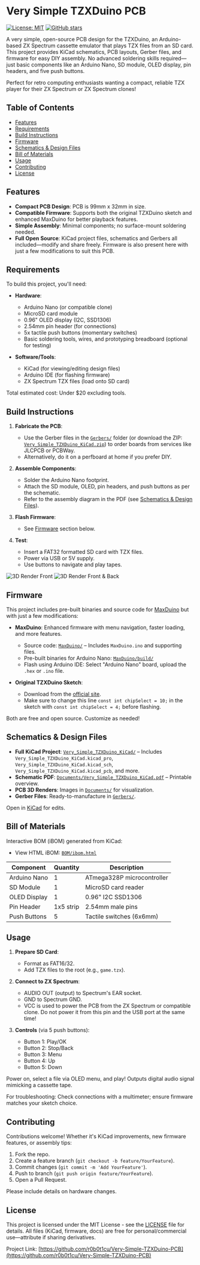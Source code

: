 # Very Simple TZXDuino PCB

[![License: MIT](https://img.shields.io/badge/License-MIT-yellow.svg)](https://opensource.org/licenses/MIT)
[![GitHub stars](https://img.shields.io/github/stars/r0b0t1cu/Very-Simple-TZXDuino-PCB.svg?style=social&label=Star&size=large)](https://github.com/r0b0t1cu/Very-Simple-TZXDuino-PCB)

A very simple, open-source PCB design for the TZXDuino, an Arduino-based ZX Spectrum cassette emulator that plays TZX files from an SD card. This project provides KiCad schematics, PCB layouts, Gerber files, and firmware for easy DIY assembly. No advanced soldering skills required—just basic components like an Arduino Nano, SD module, OLED display, pin headers, and five push buttons.

Perfect for retro computing enthusiasts wanting a compact, reliable TZX player for their ZX Spectrum or ZX Spectrum clones!

## Table of Contents

- [Features](#features)
- [Requirements](#requirements)
- [Build Instructions](#build-instructions)
- [Firmware](#firmware)
- [Schematics & Design Files](#schematics--design-files)
- [Bill of Materials](#bill-of-materials)
- [Usage](#usage)
- [Contributing](#contributing)
- [License](#license)

## Features

- **Compact PCB Design**: PCB is 99mm x 32mm in size.
- **Compatible Firmware**: Supports both the original TZXDuino sketch and enhanced MaxDuino for better playback features.
- **Simple Assembly**: Minimal components; no surface-mount soldering needed.
- **Full Open Source**: KiCad project files, schematics and Gerbers all included—modify and share freely. Firmware is also present here with just a few modifications to suit this PCB.

## Requirements

To build this project, you'll need:

- **Hardware**:
  - Arduino Nano (or compatible clone)
  - MicroSD card module
  - 0.96" OLED display (I2C, SSD1306)
  - 2.54mm pin header (for connections)
  - 5x tactile push buttons (momentary switches)
  - Basic soldering tools, wires, and prototyping breadboard (optional for testing)

- **Software/Tools**:
  - KiCad (for viewing/editing design files)
  - Arduino IDE (for flashing firmware)
  - ZX Spectrum TZX files (load onto SD card)

Total estimated cost: Under $20 excluding tools.

## Build Instructions

1. **Fabricate the PCB**:
   - Use the Gerber files in the [`Gerbers/`](./Gerbers/) folder (or download the ZIP: [`Very_Simple_TZXDuino_KiCad.zip`](./Gerbers/Very_Simple_TZXDuino_KiCad.zip)) to order boards from services like JLCPCB or PCBWay.
   - Alternatively, do it on a perfboard at home if you prefer DIY.

2. **Assemble Components**:
   - Solder the Arduino Nano footprint.
   - Attach the SD module, OLED, pin headers, and push buttons as per the schematic.
   - Refer to the assembly diagram in the PDF (see [Schematics & Design Files](#schematics--design-files)).

3. **Flash Firmware**:
   - See [Firmware](#firmware) section below.

4. **Test**:
   - Insert a FAT32 formatted SD card with TZX files.
   - Power via USB or 5V supply.
   - Use buttons to navigate and play tapes.

![3D Render Front](Documents/Very_Simple_TZXDuino_KiCad_Front.jpg)
![3D Render Front & Back](Documents/Very_Simple_TZXDuino_KiCad_Front_Back.jpg)

## Firmware

This project includes pre-built binaries and source code for [MaxDuino](https://github.com/rcmolina/MaxDuino) but with just a few modifications:

- **MaxDuino**: Enhanced firmware with menu navigation, faster loading, and more features.
  - Source code: [`MaxDuino/`](./MaxDuino/) – Includes `MaxDuino.ino` and supporting files.
  - Pre-built binaries for Arduino Nano: [`MaxDuino/build/`](./MaxDuino/build/)
  - Flash using Arduino IDE: Select "Arduino Nano" board, upload the `.hex` or `.ino` file.

- **Original TZXDuino Sketch**:
  - Download from the [official site](https://arduitape.blogspot.com/).
  - Make sure to change this line `const int chipSelect = 10;` in the sketch with `const int chipSelect = 4;` before flashing.

Both are free and open source. Customize as needed!

## Schematics & Design Files

- **Full KiCad Project**: [`Very_Simple_TZXDuino_KiCad/`](./Very_Simple_TZXDuino_KiCad/) – Includes `Very_Simple_TZXDuino_KiCad.kicad_pro`, `Very_Simple_TZXDuino_KiCad.kicad_sch`, `Very_Simple_TZXDuino_KiCad.kicad_pcb`, and more.
- **Schematic PDF**: [`Documents/Very_Simple_TZXDuino_KiCad.pdf`](./Documents/Very_Simple_TZXDuino_KiCad.pdf) – Printable overview.
- **PCB 3D Renders**: Images in [`Documents/`](./Documents/) for visualization.
- **Gerber Files**: Ready-to-manufacture in [`Gerbers/`](./Gerbers/).

Open in [KiCad](https://www.kicad.org/) for edits.

## Bill of Materials

Interactive BOM (iBOM) generated from KiCad:

- View HTML iBOM: [`BOM/ibom.html`](./BOM/ibom.html)

| Component | Quantity | Description |
|-----------|----------|-------------|
| Arduino Nano | 1 | ATmega328P microcontroller |
| SD Module | 1 | MicroSD card reader
| OLED Display | 1 | 0.96" I2C SSD1306 |
| Pin Header | 1x5 strip | 2.54mm male pins |
| Push Buttons | 5 | Tactile switches (6x6mm) |

## Usage

1. **Prepare SD Card**:
   - Format as FAT16/32.
   - Add TZX files to the root (e.g., `game.tzx`).

2. **Connect to ZX Spectrum**:
   - AUDIO OUT (output) to Spectrum's EAR socket.
   - GND to Spectrum GND.
   - VCC is used to power the PCB from the ZX Spectrum or compatible clone. Do not power it from this pin and the USB port at the same time!

3. **Controls** (via 5 push buttons):
   - Button 1: Play/OK
   - Button 2: Stop/Back
   - Button 3: Menu
   - Button 4: Up
   - Button 5: Down

Power on, select a file via OLED menu, and play! Outputs digital audio signal mimicking a cassette tape.

For troubleshooting: Check connections with a multimeter; ensure firmware matches your sketch choice.

## Contributing

Contributions welcome! Whether it's KiCad improvements, new firmware features, or assembly tips:

1. Fork the repo.
2. Create a feature branch (`git checkout -b feature/YourFeature`).
3. Commit changes (`git commit -m 'Add YourFeature'`).
4. Push to branch (`git push origin feature/YourFeature`).
5. Open a Pull Request.

Please include details on hardware changes.

## License

This project is licensed under the MIT License - see the [LICENSE](LICENSE) file for details. All files (KiCad, firmware, docs) are free for personal/commercial use—attribute if sharing derivatives.

Project Link: [https://github.com/r0b0t1cu/Very-Simple-TZXDuino-PCB](https://github.com/r0b0t1cu/Very-Simple-TZXDuino-PCB)
